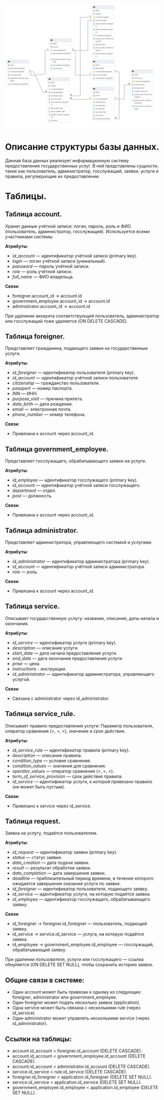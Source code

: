 ![Image alt](https://github.com/ZyryanovaAndzhela/PIS-01/raw/main/Схема_данных_в_БД/схема_бд.png)
 
# Описание структуры базы данных.
Данная база данных реализует информационную систему предоставления государственных услуг. В ней представлены сущности, такие как пользователь, администратор, госслужащий, заявки, услуги и правила, регулирующие их предоставление.

# Таблицы.
## Таблица account.
Хранит данные учётной записи: логин, пароль, роль и ФИО (пользователь, администратор, госслужащий). Используется всеми участниками системы.

**Атрибуты**:
* _id_account_ — идентификатор учётной записи (primary key).
* _login_ — логин учётной записи (уникальный).
* _password_ — пароль учётной записи.
* _role_ — роль учётной записи.
* _full_name_ — ФИО владельца.

**Связи**:
* foreigner.account_id → account.id
* government_employee.account_id → account.id
* administrator.account_id → account.id

При удалении аккаунта соответствующий пользователь, администратор или госслужащий тоже удаляется (ON DELETE CASCADE).

## Таблица foreigner.
Представляет гражданина, подающего заявки на государственные услуги.

**Атрибуты**:
* _id_foreigner_ — идентификатор пользователя (primary key).
* _id_account_ — идентификатор учётной записи пользователя.
* _citizenship_ — гражданство пользователя.
* _passport_ — номер паспорта.
* _INN_ — ИНН.
* _purpose_visit_ — причина прилета.
* _date_birth_ — дата рождения.
* _email_ — электронная почта.
* _phone_number_ — номер телефона.

**Связи**:
* Привязана к account через account_id.

## Таблица government_employee.
Представляет госслужащего, обрабатывающего заявки на услуги.

**Атрибуты**:
* _id_employee_ — идентификатор госслужащего (primary key).
* _id_account_ — идентификатор учётной записи госслужащего.
* _department_ — отдел.
* _post_ — должность.

**Связи**:
* Привязана к account через account_id.

## Таблица administrator.
Представляет администратора, управляющего системой и услугами.

**Атрибуты**:
* _id_administrator_ — идентификатор администратора (primary key).
* _id_account_ — идентификатор учётной записи администратора.
* _role_ — роль.

**Связи**:
* Привязана к account через account_id.

## Таблица service.
Описывает государственную услугу: название, описание, даты начала и окончания.

**Атрибуты**:
* _id_service_ — идентификатор услуги (primary key).
* _description_ — описание услуги.
* _start_date_ — дата начала предоставления услуги.
* _end_date_ — дата окончания предоставления услуги.
* _prise_ — цена.
* _instructions_ - инструкции.
* _id_administrator_ — идентификатор администратора, управляющего услугой.

**Связи**:
* Связана с administrator через id_administrator.

## Таблица service_rule.
Описывает правило предоставления услуги: Параметр пользователя, оператор сравнения (>, =, <), значение и срок действия.

**Атрибуты**:
* _id_service_rule_ — идентификатор правила (primary key).
* _description_ — описание правила.
* _condition_type_ — условия сравнения.
* _condition_values_ — значения для сравнения.
* _operator_values_ — оператор сравнения (>, =, <).
* _term_of_service_provision_ — срок действия правила.
* _id_service_ — идентификатор услуги, к которой привязано правило (не может быть пустым).

**Связи**:
* Привязано к service через id_service.

## Таблица request.
Заявка на услугу, подаётся пользователем.

**Атрибуты**:
* _id_request_ — идентификатор заявки (primary key).
* _status_ — статус заявки.
* _date_creation_ — дата подачи заявки.
* _result_ — результат обработки заявки.
* _date_completion_ — дата завершения заявки.
* _deadline_ — приблизительный период времени, в течение которого ожидается завершение оказания услуги по заявке.
* _id_foreigner_ — идентификатор пользователя, подающего заявку.
* _id_service_ — идентификатор услуги, на которую подаётся заявка.
* _id_employee_ — идентификатор госслужащего, обрабатывающего заявку.

**Связи**:
* id_foreigner → foreigner.id_foreigner — пользователь, подающий заявку.
* id_service → service.id_service — услуга, на которую подаётся заявка.
* id_employee → government_employee.id_employee — госслужащий, обрабатывающий заявку.

При удалении пользователя, услуги или госслужащего — ссылка обнуляется (ON DELETE SET NULL), чтобы сохранить историю заявок.

## Общие связи в системе:
- Один account может быть привязан к одному из следующих: foreigner, administrator или government_employee.
- Один foreigner может подать несколько заявок (application).
- Одна service может быть связана с несколькими rule (через id_service).
- Один administrator может управлять несколькими service (через id_administrator).

## Ссылки на таблицы:
- account.id_account < foreigner.id_account (DELETE CASCADE).
- account.id_account < government_employee.id_account (DELETE CASCADE).
- account.id_account < administrator.id_account (DELETE CASCADE).
- service.id_service < rule.id_service (DELETE CASCADE).
- foreigner.id_foreigner < application.id_foreigner (DELETE SET NULL).
- service.id_service < application.id_service (DELETE SET NULL).
- government_employee.id_employee < application.id_employee (DELETE SET NULL).
